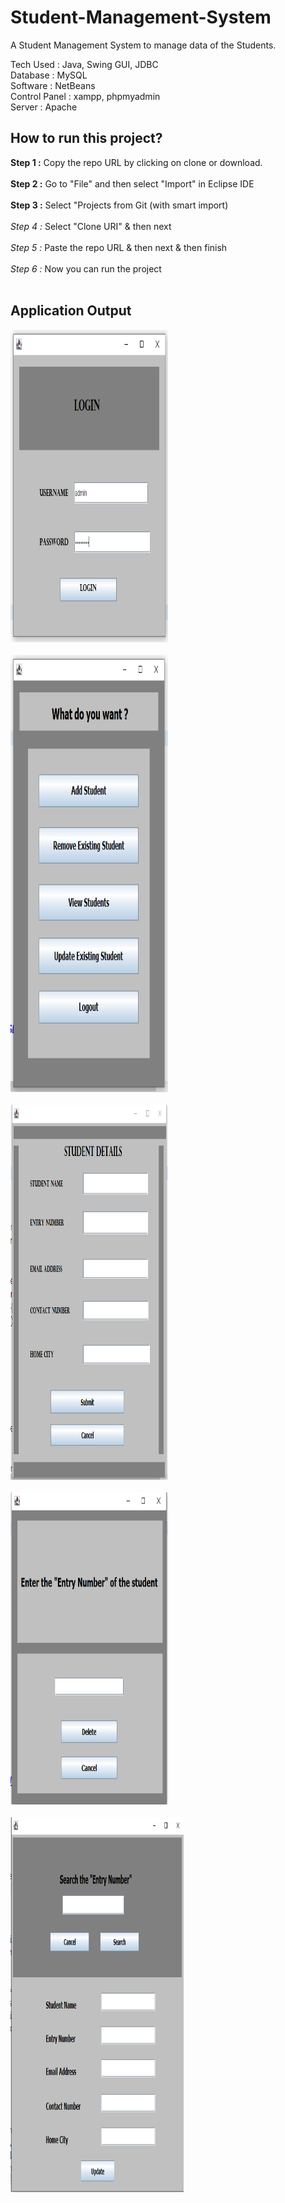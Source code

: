 # Student-Management-System

A Student Management System to manage data of the Students.

Tech Used : Java, Swing GUI, JDBC<br>
Database : MySQL<br>
Software : NetBeans<br>
Control Panel : xampp, phpmyadmin<br>
Server : Apache<br>

## How to run this project?

**Step 1 :** Copy the repo URL by clicking on clone or download.<br><br>
**Step 2 :**  Go to "File" and then select "Import" in Eclipse IDE<br><br>
**Step 3 :** Select "Projects from Git (with smart import)<br><br>
*Step 4 :* Select "Clone URI" & then next<br><br>
*Step 5 :* Paste the repo URL & then next & then finish<br><br>
*Step 6 :* Now you can run the project<br><br>

## Application Output


<img src="https://github.com/AmanS09/Student-Management-System/blob/main/images/login.PNG" alt="login" width="50%" height="500"><br><br>
<img src="https://github.com/AmanS09/Student-Management-System/blob/main/images/menu.PNG" alt="main-menu" width="50%" height="700"><br><br>
<img src="https://github.com/AmanS09/Student-Management-System/blob/main/images/addStudent.PNG" alt="addStudent" width="50%" height="600"><br><br>
<img src="https://github.com/AmanS09/Student-Management-System/blob/main/images/deleteStudent.PNG" alt="deleteStudent" width="50%" height="500"><br><br>
<img src="https://github.com/AmanS09/Student-Management-System/blob/main/images/updateStudent.PNG" alt="updateStudent" width="55%" height="600"><br><br>
